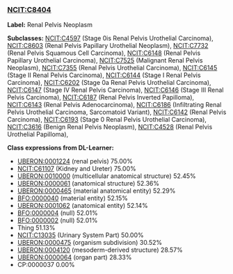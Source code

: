 
### [NCIT:C8404](http://purl.obolibrary.org/obo/NCIT_C8404)
**Label:** Renal Pelvis Neoplasm

**Subclasses:** [NCIT:C4597](http://purl.obolibrary.org/obo/NCIT_C4597) (Stage 0is Renal Pelvis Urothelial Carcinoma), [NCIT:C8603](http://purl.obolibrary.org/obo/NCIT_C8603) (Renal Pelvis Papillary Urothelial Neoplasm), [NCIT:C7732](http://purl.obolibrary.org/obo/NCIT_C7732) (Renal Pelvis Squamous Cell Carcinoma), [NCIT:C6148](http://purl.obolibrary.org/obo/NCIT_C6148) (Renal Pelvis Papillary Urothelial Carcinoma), [NCIT:C7525](http://purl.obolibrary.org/obo/NCIT_C7525) (Malignant Renal Pelvis Neoplasm), [NCIT:C7355](http://purl.obolibrary.org/obo/NCIT_C7355) (Renal Pelvis Urothelial Carcinoma), [NCIT:C6145](http://purl.obolibrary.org/obo/NCIT_C6145) (Stage II Renal Pelvis Carcinoma), [NCIT:C6144](http://purl.obolibrary.org/obo/NCIT_C6144) (Stage I Renal Pelvis Carcinoma), [NCIT:C6202](http://purl.obolibrary.org/obo/NCIT_C6202) (Stage 0a Renal Pelvis Urothelial Carcinoma), [NCIT:C6147](http://purl.obolibrary.org/obo/NCIT_C6147) (Stage IV Renal Pelvis Carcinoma), [NCIT:C6146](http://purl.obolibrary.org/obo/NCIT_C6146) (Stage III Renal Pelvis Carcinoma), [NCIT:C6187](http://purl.obolibrary.org/obo/NCIT_C6187) (Renal Pelvis Inverted Papilloma), [NCIT:C6143](http://purl.obolibrary.org/obo/NCIT_C6143) (Renal Pelvis Adenocarcinoma), [NCIT:C6186](http://purl.obolibrary.org/obo/NCIT_C6186) (Infiltrating Renal Pelvis Urothelial Carcinoma, Sarcomatoid Variant), [NCIT:C6142](http://purl.obolibrary.org/obo/NCIT_C6142) (Renal Pelvis Carcinoma), [NCIT:C6193](http://purl.obolibrary.org/obo/NCIT_C6193) (Stage 0 Renal Pelvis Urothelial Carcinoma), [NCIT:C3616](http://purl.obolibrary.org/obo/NCIT_C3616) (Benign Renal Pelvis Neoplasm), [NCIT:C4528](http://purl.obolibrary.org/obo/NCIT_C4528) (Renal Pelvis Urothelial Papilloma), 

**Class expressions from DL-Learner:**

- [UBERON:0001224](http://purl.obolibrary.org/obo/UBERON_0001224) (renal pelvis) 75.00%
- [NCIT:C61107](http://purl.obolibrary.org/obo/NCIT_C61107) (Kidney and Ureter) 75.00%
- [UBERON:0010000](http://purl.obolibrary.org/obo/UBERON_0010000) (multicellular anatomical structure) 52.45%
- [UBERON:0000061](http://purl.obolibrary.org/obo/UBERON_0000061) (anatomical structure) 52.36%
- [UBERON:0000465](http://purl.obolibrary.org/obo/UBERON_0000465) (material anatomical entity) 52.29%
- [BFO:0000040](http://purl.obolibrary.org/obo/BFO_0000040) (material entity) 52.15%
- [UBERON:0001062](http://purl.obolibrary.org/obo/UBERON_0001062) (anatomical entity) 52.14%
- [BFO:0000004](http://purl.obolibrary.org/obo/BFO_0000004) (null) 52.01%
- [BFO:0000002](http://purl.obolibrary.org/obo/BFO_0000002) (null) 52.01%
- Thing 51.13%
- [NCIT:C13035](http://purl.obolibrary.org/obo/NCIT_C13035) (Urinary System Part) 50.00%
- [UBERON:0000475](http://purl.obolibrary.org/obo/UBERON_0000475) (organism subdivision) 30.52%
- [UBERON:0004120](http://purl.obolibrary.org/obo/UBERON_0004120) (mesoderm-derived structure) 28.57%
- [UBERON:0000064](http://purl.obolibrary.org/obo/UBERON_0000064) (organ part) 28.33%
- CP:0000037 0.00%


